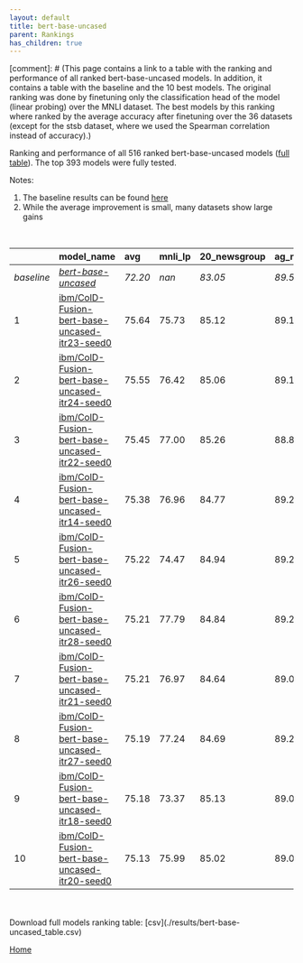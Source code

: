 ```yaml
---
layout: default
title: bert-base-uncased
parent: Rankings
has_children: true
---
```

[comment]: # (This page contains a link to a table with the ranking and performance of all ranked bert-base-uncased models. In addition, it contains a table with the baseline and the 10 best models. The original ranking was done by finetuning only the classification head of the model (linear probing) over the MNLI dataset.  The best models  by this ranking where ranked by the average accuracy after finetuning over the 36 datasets (except for the stsb dataset, where we used the Spearman correlation instead of accuracy).)

Ranking and performance of all 516 ranked bert-base-uncased models ([full table](./results/bert-base-uncased_table.csv)).  The top 393 models were fully tested.

Notes:
1. The baseline results can be found [here](bert-base-uncased_pretrain_scores_table)
1. While the average improvement is small, many datasets show large gains

<br>


|            | model_name                                                                                                                                                                                                                                                                                                                                                                                                                                                                                                                                                                                                                                                                                                                             | avg     | mnli_lp   | 20_newsgroup   | ag_news   | amazon_reviews_multi   | anli    | boolq   | cb      | cola    | copa    | dbpedia   | esnli   | financial_phrasebank   | imdb    | isear   | mnli    | mrpc    | multirc   | poem_sentiment   | qnli    | qqp     | rotten_tomatoes   | rte     | sst2    | sst_5bins   | stsb    | trec_coarse   | trec_fine   | tweet_ev_emoji   | tweet_ev_emotion   | tweet_ev_hate   | tweet_ev_irony   | tweet_ev_offensive   | tweet_ev_sentiment   | wic     | wnli    | wsc     | yahoo_answers   |
|:-----------|:---------------------------------------------------------------------------------------------------------------------------------------------------------------------------------------------------------------------------------------------------------------------------------------------------------------------------------------------------------------------------------------------------------------------------------------------------------------------------------------------------------------------------------------------------------------------------------------------------------------------------------------------------------------------------------------------------------------------------------------|:--------|:----------|:---------------|:----------|:-----------------------|:--------|:--------|:--------|:--------|:--------|:----------|:--------|:-----------------------|:--------|:--------|:--------|:--------|:----------|:-----------------|:--------|:--------|:------------------|:--------|:--------|:------------|:--------|:--------------|:------------|:-----------------|:-------------------|:----------------|:-----------------|:---------------------|:---------------------|:--------|:--------|:--------|:----------------|
| *baseline* | *[bert-base-uncased](bert-base-uncased_pretrain_scores_table)*                                                                                                                                                                                                                                                                                                                                                                                                                                                                                                                                                                                                                                                                         | *72.20* | *nan*     | *83.05*        | *89.59*   | *65.92*                | *46.95* | *68.96* | *64.38* | *81.83* | *49.45* | *78.16*   | *89.70* | *68.53*                | *91.58* | *69.07* | *83.73* | *81.99* | *59.97*   | *66.68*          | *89.88* | *90.27* | *84.85*           | *59.98* | *91.97* | *52.80*     | *85.86* | *96.06*       | *68.33*     | *36.01*          | *79.91*            | *52.85*         | *67.76*          | *85.37*              | *69.48*              | *63.25* | *50.56* | *62.12* | *72.32*         |
| 1          | [ibm/ColD-Fusion-bert-base-uncased-itr23-seed0](model_gain_chart?avg=3.44&mnli_lp=nan&20_newsgroup=2.07&ag_news=-0.46&amazon_reviews_multi=0.34&anli=2.14&boolq=5.42&cb=12.41&cola=0.15&copa=8.55&dbpedia=0.04&esnli=1.02&financial_phrasebank=15.57&imdb=0.52&isear=0.22&mnli=0.65&mrpc=5.02&multirc=-0.61&poem_sentiment=18.89&qnli=-0.60&qqp=0.29&rotten_tomatoes=4.55&rte=18.00&sst2=2.18&sst_5bins=2.72&stsb=2.71&trec_coarse=1.14&trec_fine=12.67&tweet_ev_emoji=0.28&tweet_ev_emotion=1.16&tweet_ev_hate=2.20&tweet_ev_irony=0.61&tweet_ev_offensive=-0.37&tweet_ev_sentiment=0.82&wic=2.58&wnli=1.55&wsc=0.38&yahoo_answers=-1.02&model_name=ibm%2FColD-Fusion-bert-base-uncased-itr23-seed0&base_name=bert-base-uncased)      | 75.64   | 75.73     | 85.12          | 89.13     | 66.26                  | 49.09   | 74.37   | 76.79   | 81.98   | 58.00   | 78.20     | 90.73   | 84.10                  | 92.10   | 69.30   | 84.38   | 87.01   | 59.36     | 85.58            | 89.27   | 90.56   | 89.40             | 77.98   | 94.15   | 55.52       | 88.57   | 97.20         | 81.00       | 36.28            | 81.07              | 55.05           | 68.37            | 85.00                | 70.30                | 65.83   | 52.11   | 62.50   | 71.30           |
| 2          | [ibm/ColD-Fusion-bert-base-uncased-itr24-seed0](model_gain_chart?avg=3.35&mnli_lp=nan&20_newsgroup=2.02&ag_news=-0.49&amazon_reviews_multi=0.06&anli=1.55&boolq=5.48&cb=12.41&cola=-0.33&copa=12.55&dbpedia=0.41&esnli=0.74&financial_phrasebank=13.07&imdb=0.44&isear=0.62&mnli=0.11&mrpc=4.53&multirc=0.20&poem_sentiment=17.93&qnli=0.15&qqp=0.27&rotten_tomatoes=4.92&rte=18.36&sst2=1.49&sst_5bins=4.40&stsb=3.26&trec_coarse=0.54&trec_fine=13.07&tweet_ev_emoji=-0.06&tweet_ev_emotion=1.72&tweet_ev_hate=0.82&tweet_ev_irony=-0.03&tweet_ev_offensive=-0.37&tweet_ev_sentiment=-0.03&wic=2.89&wnli=-2.68&wsc=1.35&yahoo_answers=-0.72&model_name=ibm%2FColD-Fusion-bert-base-uncased-itr24-seed0&base_name=bert-base-uncased)  | 75.55   | 76.42     | 85.06          | 89.10     | 65.98                  | 48.50   | 74.43   | 76.79   | 81.50   | 62.00   | 78.57     | 90.44   | 81.60                  | 92.02   | 69.69   | 83.84   | 86.52   | 60.17     | 84.62            | 90.02   | 90.55   | 89.77             | 78.34   | 93.46   | 57.19       | 89.12   | 96.60         | 81.40       | 35.94            | 81.63              | 53.67           | 67.73            | 85.00                | 69.45                | 66.14   | 47.89   | 63.46   | 71.60           |
| 3          | [ibm/ColD-Fusion-bert-base-uncased-itr22-seed0](model_gain_chart?avg=3.25&mnli_lp=nan&20_newsgroup=2.21&ag_news=-0.79&amazon_reviews_multi=0.34&anli=0.55&boolq=5.26&cb=14.20&cola=-0.43&copa=9.55&dbpedia=0.37&esnli=0.94&financial_phrasebank=15.47&imdb=0.50&isear=0.68&mnli=0.68&mrpc=4.04&multirc=0.80&poem_sentiment=16.01&qnli=-0.48&qqp=0.09&rotten_tomatoes=4.83&rte=18.00&sst2=1.72&sst_5bins=3.09&stsb=3.07&trec_coarse=1.14&trec_fine=12.67&tweet_ev_emoji=-0.12&tweet_ev_emotion=2.07&tweet_ev_hate=-1.57&tweet_ev_irony=1.50&tweet_ev_offensive=-0.02&tweet_ev_sentiment=-0.06&wic=2.58&wnli=-1.27&wsc=0.38&yahoo_answers=-1.08&model_name=ibm%2FColD-Fusion-bert-base-uncased-itr22-seed0&base_name=bert-base-uncased)  | 75.45   | 77.00     | 85.26          | 88.80     | 66.26                  | 47.50   | 74.22   | 78.57   | 81.40   | 59.00   | 78.53     | 90.65   | 84.00                  | 92.07   | 69.75   | 84.41   | 86.03   | 60.77     | 82.69            | 89.40   | 90.37   | 89.68             | 77.98   | 93.69   | 55.88       | 88.93   | 97.20         | 81.00       | 35.88            | 81.98              | 51.28           | 69.26            | 85.35                | 69.42                | 65.83   | 49.30   | 62.50   | 71.23           |
| 4          | [ibm/ColD-Fusion-bert-base-uncased-itr14-seed0](model_gain_chart?avg=3.18&mnli_lp=nan&20_newsgroup=1.72&ag_news=-0.33&amazon_reviews_multi=0.24&anli=1.39&boolq=5.23&cb=12.41&cola=-0.04&copa=9.55&dbpedia=0.14&esnli=0.90&financial_phrasebank=15.37&imdb=0.49&isear=0.68&mnli=0.54&mrpc=6.50&multirc=0.14&poem_sentiment=18.89&qnli=-0.13&qqp=0.49&rotten_tomatoes=3.61&rte=15.47&sst2=2.06&sst_5bins=2.45&stsb=3.26&trec_coarse=1.14&trec_fine=11.67&tweet_ev_emoji=-0.11&tweet_ev_emotion=1.09&tweet_ev_hate=1.59&tweet_ev_irony=-0.03&tweet_ev_offensive=-0.48&tweet_ev_sentiment=0.06&wic=3.36&wnli=-5.49&wsc=1.35&yahoo_answers=-0.75&model_name=ibm%2FColD-Fusion-bert-base-uncased-itr14-seed0&base_name=bert-base-uncased)   | 75.38   | 76.96     | 84.77          | 89.27     | 66.16                  | 48.34   | 74.19   | 76.79   | 81.78   | 59.00   | 78.30     | 90.60   | 83.90                  | 92.06   | 69.75   | 84.27   | 88.48   | 60.11     | 85.58            | 89.75   | 90.77   | 88.46             | 75.45   | 94.04   | 55.25       | 89.12   | 97.20         | 80.00       | 35.90            | 81.00              | 54.44           | 67.73            | 84.88                | 69.54                | 66.61   | 45.07   | 63.46   | 71.57           |
| 5          | [ibm/ColD-Fusion-bert-base-uncased-itr26-seed0](model_gain_chart?avg=3.02&mnli_lp=nan&20_newsgroup=1.90&ag_news=-0.36&amazon_reviews_multi=0.18&anli=1.74&boolq=5.30&cb=15.98&cola=0.34&copa=2.55&dbpedia=0.27&esnli=1.11&financial_phrasebank=14.97&imdb=0.67&isear=-0.49&mnli=0.65&mrpc=4.78&multirc=-0.44&poem_sentiment=16.97&qnli=0.26&qqp=0.57&rotten_tomatoes=5.30&rte=18.72&sst2=2.87&sst_5bins=3.63&stsb=3.08&trec_coarse=1.54&trec_fine=13.27&tweet_ev_emoji=-0.04&tweet_ev_emotion=0.38&tweet_ev_hate=2.60&tweet_ev_irony=0.22&tweet_ev_offensive=-0.72&tweet_ev_sentiment=-0.17&wic=1.79&wnli=-11.13&wsc=1.35&yahoo_answers=-0.92&model_name=ibm%2FColD-Fusion-bert-base-uncased-itr26-seed0&base_name=bert-base-uncased)  | 75.22   | 74.47     | 84.94          | 89.23     | 66.10                  | 48.69   | 74.25   | 80.36   | 82.17   | 52.00   | 78.43     | 90.81   | 83.50                  | 92.25   | 68.58   | 84.38   | 86.76   | 59.53     | 83.65            | 90.13   | 90.84   | 90.15             | 78.70   | 94.84   | 56.43       | 88.95   | 97.60         | 81.60       | 35.97            | 80.30              | 55.45           | 67.98            | 84.65                | 69.31                | 65.05   | 39.44   | 63.46   | 71.40           |
| 6          | [ibm/ColD-Fusion-bert-base-uncased-itr28-seed0](model_gain_chart?avg=3.01&mnli_lp=nan&20_newsgroup=1.79&ag_news=-0.36&amazon_reviews_multi=0.00&anli=2.33&boolq=5.30&cb=14.20&cola=0.15&copa=7.55&dbpedia=0.37&esnli=0.95&financial_phrasebank=14.77&imdb=0.54&isear=-0.04&mnli=0.26&mrpc=5.02&multirc=-0.40&poem_sentiment=17.93&qnli=0.38&qqp=0.49&rotten_tomatoes=5.30&rte=17.64&sst2=2.64&sst_5bins=4.49&stsb=3.15&trec_coarse=0.94&trec_fine=13.27&tweet_ev_emoji=0.05&tweet_ev_emotion=1.51&tweet_ev_hate=-0.16&tweet_ev_irony=-0.16&tweet_ev_offensive=-0.48&tweet_ev_sentiment=-0.50&wic=1.95&wnli=-12.54&wsc=1.35&yahoo_answers=-1.18&model_name=ibm%2FColD-Fusion-bert-base-uncased-itr28-seed0&base_name=bert-base-uncased) | 75.21   | 77.79     | 84.84          | 89.23     | 65.92                  | 49.28   | 74.25   | 78.57   | 81.98   | 57.00   | 78.53     | 90.66   | 83.30                  | 92.12   | 69.04   | 83.99   | 87.01   | 59.57     | 84.62            | 90.26   | 90.76   | 90.15             | 77.62   | 94.61   | 57.29       | 89.01   | 97.00         | 81.60       | 36.06            | 81.42              | 52.69           | 67.60            | 84.88                | 68.98                | 65.20   | 38.03   | 63.46   | 71.13           |
| 7          | [ibm/ColD-Fusion-bert-base-uncased-itr21-seed0](model_gain_chart?avg=3.01&mnli_lp=nan&20_newsgroup=1.59&ag_news=-0.52&amazon_reviews_multi=0.12&anli=2.39&boolq=4.50&cb=12.41&cola=0.05&copa=8.55&dbpedia=0.34&esnli=0.88&financial_phrasebank=14.07&imdb=0.38&isear=0.49&mnli=0.09&mrpc=3.31&multirc=-1.80&poem_sentiment=18.89&qnli=-0.24&qqp=0.16&rotten_tomatoes=4.27&rte=17.64&sst2=2.29&sst_5bins=3.13&stsb=2.99&trec_coarse=0.94&trec_fine=12.47&tweet_ev_emoji=0.16&tweet_ev_emotion=2.21&tweet_ev_hate=1.22&tweet_ev_irony=0.86&tweet_ev_offensive=-0.02&tweet_ev_sentiment=-0.11&wic=2.26&wnli=-6.90&wsc=-0.58&yahoo_answers=-0.28&model_name=ibm%2FColD-Fusion-bert-base-uncased-itr21-seed0&base_name=bert-base-uncased)   | 75.21   | 76.97     | 84.64          | 89.07     | 66.04                  | 49.34   | 73.46   | 76.79   | 81.88   | 58.00   | 78.50     | 90.58   | 82.60                  | 91.96   | 69.56   | 83.82   | 85.29   | 58.17     | 85.58            | 89.64   | 90.44   | 89.12             | 77.62   | 94.27   | 55.93       | 88.86   | 97.00         | 80.80       | 36.17            | 82.13              | 54.07           | 68.62            | 85.35                | 69.37                | 65.52   | 43.66   | 61.54   | 72.03           |
| 8          | [ibm/ColD-Fusion-bert-base-uncased-itr27-seed0](model_gain_chart?avg=2.99&mnli_lp=nan&20_newsgroup=1.64&ag_news=-0.36&amazon_reviews_multi=-0.22&anli=1.52&boolq=5.23&cb=8.84&cola=-0.62&copa=7.55&dbpedia=0.34&esnli=0.71&financial_phrasebank=14.67&imdb=0.48&isear=-0.23&mnli=0.11&mrpc=5.76&multirc=-0.71&poem_sentiment=17.93&qnli=-0.06&qqp=0.46&rotten_tomatoes=5.39&rte=18.72&sst2=2.29&sst_5bins=3.67&stsb=3.13&trec_coarse=0.74&trec_fine=13.47&tweet_ev_emoji=0.29&tweet_ev_emotion=-0.11&tweet_ev_hate=1.79&tweet_ev_irony=0.48&tweet_ev_offensive=0.33&tweet_ev_sentiment=-0.11&wic=3.05&wnli=-8.31&wsc=1.35&yahoo_answers=-1.55&model_name=ibm%2FColD-Fusion-bert-base-uncased-itr27-seed0&base_name=bert-base-uncased)  | 75.19   | 77.24     | 84.69          | 89.23     | 65.70                  | 48.47   | 74.19   | 73.21   | 81.21   | 57.00   | 78.50     | 90.41   | 83.20                  | 92.05   | 68.84   | 83.84   | 87.75   | 59.26     | 84.62            | 89.82   | 90.74   | 90.24             | 78.70   | 94.27   | 56.47       | 89.00   | 96.80         | 81.80       | 36.30            | 79.80              | 54.65           | 68.24            | 85.70                | 69.37                | 66.30   | 42.25   | 63.46   | 70.77           |
| 9          | [ibm/ColD-Fusion-bert-base-uncased-itr18-seed0](model_gain_chart?avg=2.98&mnli_lp=nan&20_newsgroup=2.08&ag_news=-0.52&amazon_reviews_multi=0.16&anli=1.45&boolq=4.96&cb=10.62&cola=0.24&copa=8.55&dbpedia=-0.09&esnli=0.66&financial_phrasebank=13.27&imdb=0.39&isear=-0.23&mnli=0.19&mrpc=4.29&multirc=-1.57&poem_sentiment=18.89&qnli=-0.86&qqp=0.32&rotten_tomatoes=4.92&rte=11.50&sst2=2.06&sst_5bins=3.86&stsb=2.92&trec_coarse=1.34&trec_fine=12.27&tweet_ev_emoji=0.42&tweet_ev_emotion=1.16&tweet_ev_hate=0.88&tweet_ev_irony=0.61&tweet_ev_offensive=-0.25&tweet_ev_sentiment=-0.14&wic=1.64&wnli=0.14&wsc=1.35&yahoo_answers=-0.18&model_name=ibm%2FColD-Fusion-bert-base-uncased-itr18-seed0&base_name=bert-base-uncased)   | 75.18   | 73.37     | 85.13          | 89.07     | 66.08                  | 48.41   | 73.91   | 75.00   | 82.07   | 58.00   | 78.07     | 90.36   | 81.80                  | 91.97   | 68.84   | 83.92   | 86.27   | 58.40     | 85.58            | 89.02   | 90.60   | 89.77             | 71.48   | 94.04   | 56.65       | 88.79   | 97.40         | 80.60       | 36.43            | 81.07              | 53.74           | 68.37            | 85.12                | 69.34                | 64.89   | 50.70   | 63.46   | 72.13           |
| 10         | [ibm/ColD-Fusion-bert-base-uncased-itr20-seed0](model_gain_chart?avg=2.93&mnli_lp=nan&20_newsgroup=1.98&ag_news=-0.56&amazon_reviews_multi=0.12&anli=1.61&boolq=5.05&cb=14.20&cola=-0.04&copa=5.55&dbpedia=0.37&esnli=0.63&financial_phrasebank=14.87&imdb=0.41&isear=0.49&mnli=0.22&mrpc=3.80&multirc=-1.80&poem_sentiment=16.97&qnli=0.05&qqp=0.12&rotten_tomatoes=5.02&rte=18.72&sst2=1.15&sst_5bins=2.68&stsb=2.82&trec_coarse=1.34&trec_fine=12.07&tweet_ev_emoji=0.34&tweet_ev_emotion=1.72&tweet_ev_hate=1.52&tweet_ev_irony=0.35&tweet_ev_offensive=-0.25&tweet_ev_sentiment=0.07&wic=3.68&wnli=-8.31&wsc=-0.58&yahoo_answers=-0.95&model_name=ibm%2FColD-Fusion-bert-base-uncased-itr20-seed0&base_name=bert-base-uncased)    | 75.13   | 75.99     | 85.02          | 89.03     | 66.04                  | 48.56   | 74.01   | 78.57   | 81.78   | 55.00   | 78.53     | 90.33   | 83.40                  | 91.99   | 69.56   | 83.95   | 85.78   | 58.17     | 83.65            | 89.93   | 90.40   | 89.87             | 78.70   | 93.12   | 55.48       | 88.68   | 97.40         | 80.40       | 36.35            | 81.63              | 54.38           | 68.11            | 85.12                | 69.55                | 66.93   | 42.25   | 61.54   | 71.37           |


<br>
<br>
Download full models ranking table: [csv](./results/bert-base-uncased_table.csv)

[Home](.)
